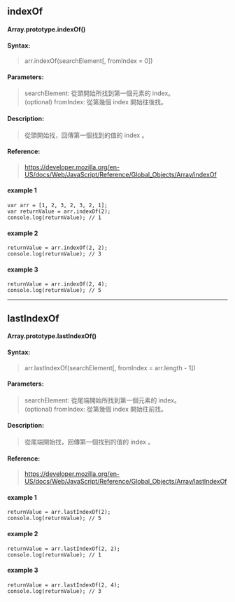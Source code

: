 ## indexOf
#### Array.prototype.indexOf()
#### Syntax:
> arr.indexOf(searchElement[, fromIndex = 0])

#### Parameters:
> searchElement: 從頭開始所找到第一個元素的 index。  
(optional) fromIndex: 從第幾個 index 開始往後找。

#### Description:
> 從頭開始找，回傳第一個找到的值的 index 。

#### Reference:
> https://developer.mozilla.org/en-US/docs/Web/JavaScript/Reference/Global_Objects/Array/indexOf

#### example 1
```
var arr = [1, 2, 3, 2, 3, 2, 1];
var returnValue = arr.indexOf(2);
console.log(returnValue); // 1
```

#### example 2
```
returnValue = arr.indexOf(2, 2);
console.log(returnValue); // 3
```

#### example 3
```
returnValue = arr.indexOf(2, 4);
console.log(returnValue); // 5
```
---
## lastIndexOf
#### Array.prototype.lastIndexOf()
#### Syntax:
> arr.lastIndexOf(searchElement[, fromIndex = arr.length - 1])

#### Parameters:
> searchElement: 從尾端開始所找到第一個元素的 index。  
(optional) fromIndex: 從第幾個 index 開始往前找。

#### Description:
> 從尾端開始找，回傳第一個找到的值的 index 。

#### Reference:
> https://developer.mozilla.org/en-US/docs/Web/JavaScript/Reference/Global_Objects/Array/lastIndexOf

#### example 1
```
returnValue = arr.lastIndexOf(2);
console.log(returnValue); // 5
```

#### example 2
```
returnValue = arr.lastIndexOf(2, 2);
console.log(returnValue); // 1
```

#### example 3
```
returnValue = arr.lastIndexOf(2, 4);
console.log(returnValue); // 3
```